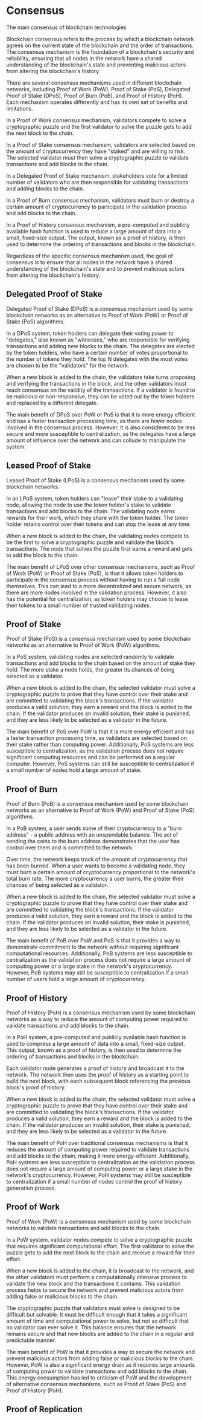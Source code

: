 # Consensus

The main consensus of blockchain technologies

Blockchain consensus refers to the process by which a blockchain network agrees on the current state of the blockchain and the order of transactions. The consensus mechanism is the foundation of a blockchain's security and reliability, ensuring that all nodes in the network have a shared understanding of the blockchain's state and preventing malicious actors from altering the blockchain's history.

There are several consensus mechanisms used in different blockchain networks, including Proof of Work (PoW), Proof of Stake (PoS), Delegated Proof of Stake (DPoS), Proof of Burn (PoB), and Proof of History (PoH). Each mechanism operates differently and has its own set of benefits and limitations.

In a Proof of Work consensus mechanism, validators compete to solve a cryptographic puzzle and the first validator to solve the puzzle gets to add the next block to the chain.

In a Proof of Stake consensus mechanism, validators are selected based on the amount of cryptocurrency they have "staked" and are willing to risk. The selected validator must then solve a cryptographic puzzle to validate transactions and add blocks to the chain.

In a Delegated Proof of Stake mechanism, stakeholders vote for a limited number of validators who are then responsible for validating transactions and adding blocks to the chain.

In a Proof of Burn consensus mechanism, validators must burn or destroy a certain amount of cryptocurrency to participate in the validation process and add blocks to the chain.

In a Proof of History consensus mechanism, a pre-computed and publicly available hash function is used to reduce a large amount of data into a small, fixed-size output. The output, known as a proof of history, is then used to determine the ordering of transactions and blocks in the blockchain.

Regardless of the specific consensus mechanism used, the goal of consensus is to ensure that all nodes in the network have a shared understanding of the blockchain's state and to prevent malicious actors from altering the blockchain's history.

## Delegated Proof of Stake

Delegated Proof of Stake (DPoS) is a consensus mechanism used by some blockchain networks as an alternative to Proof of Work (PoW) or Proof of Stake (PoS) algorithms.

In a DPoS system, token holders can delegate their voting power to "delegates," also known as "witnesses," who are responsible for verifying transactions and adding new blocks to the chain. The delegates are elected by the token holders, who have a certain number of votes proportional to the number of tokens they hold. The top N delegates with the most votes are chosen to be the "validators" for the network.

When a new block is added to the chain, the validators take turns proposing and verifying the transactions in the block, and the other validators must reach consensus on the validity of the transactions. If a validator is found to be malicious or non-responsive, they can be voted out by the token holders and replaced by a different delegate.

The main benefit of DPoS over PoW or PoS is that it is more energy efficient and has a faster transaction processing time, as there are fewer nodes involved in the consensus process. However, it is also considered to be less secure and more susceptible to centralization, as the delegates have a large amount of influence over the network and can collude to manipulate the system.

## Leased Proof of Stake

Leased Proof of Stake (LPoS) is a consensus mechanism used by some blockchain networks.

In an LPoS system, token holders can "lease" their stake to a validating node, allowing the node to use the token holder's stake to validate transactions and add blocks to the chain. The validating node earns rewards for their work, which they share with the token holder. The token holder retains control over their tokens and can stop the lease at any time.

When a new block is added to the chain, the validating nodes compete to be the first to solve a cryptographic puzzle and validate the block's transactions. The node that solves the puzzle first earns a reward and gets to add the block to the chain.

The main benefit of LPoS over other consensus mechanisms, such as Proof of Work (PoW) or Proof of Stake (PoS), is that it allows token holders to participate in the consensus process without having to run a full node themselves. This can lead to a more decentralized and secure network, as there are more nodes involved in the validation process. However, it also has the potential for centralization, as token holders may choose to lease their tokens to a small number of trusted validating nodes.

## Proof of Stake

Proof of Stake (PoS) is a consensus mechanism used by some blockchain networks as an alternative to Proof of Work (PoW) algorithms.

In a PoS system, validating nodes are selected randomly to validate transactions and add blocks to the chain based on the amount of stake they hold. The more stake a node holds, the greater its chances of being selected as a validator.

When a new block is added to the chain, the selected validator must solve a cryptographic puzzle to prove that they have control over their stake and are committed to validating the block's transactions. If the validator produces a valid solution, they earn a reward and the block is added to the chain. If the validator produces an invalid solution, their stake is punished, and they are less likely to be selected as a validator in the future.

The main benefit of PoS over PoW is that it is more energy efficient and has a faster transaction processing time, as validators are selected based on their stake rather than computing power. Additionally, PoS systems are less susceptible to centralization, as the validation process does not require significant computing resources and can be performed on a regular computer. However, PoS systems can still be susceptible to centralization if a small number of nodes hold a large amount of stake.

## Proof of Burn

Proof of Burn (PoB) is a consensus mechanism used by some blockchain networks as an alternative to Proof of Work (PoW) and Proof of Stake (PoS) algorithms.

In a PoB system, a user sends some of their cryptocurrency to a "burn address" - a public address with an unspendable balance. The act of sending the coins to the burn address demonstrates that the user has control over them and is committed to the network.

Over time, the network keeps track of the amount of cryptocurrency that has been burned. When a user wants to become a validating node, they must burn a certain amount of cryptocurrency proportional to the network's total burn rate. The more cryptocurrency a user burns, the greater their chances of being selected as a validator.

When a new block is added to the chain, the selected validator must solve a cryptographic puzzle to prove that they have control over their stake and are committed to validating the block's transactions. If the validator produces a valid solution, they earn a reward and the block is added to the chain. If the validator produces an invalid solution, their stake is punished, and they are less likely to be selected as a validator in the future.

The main benefit of PoB over PoW and PoS is that it provides a way to demonstrate commitment to the network without requiring significant computational resources. Additionally, PoB systems are less susceptible to centralization as the validation process does not require a large amount of computing power or a large stake in the network's cryptocurrency. However, PoB systems may still be susceptible to centralization if a small number of users hold a large amount of cryptocurrency.

## Proof of History

Proof of History (PoH) is a consensus mechanism used by some blockchain networks as a way to reduce the amount of computing power required to validate transactions and add blocks to the chain.

In a PoH system, a pre-computed and publicly available hash function is used to compress a large amount of data into a small, fixed-size output. This output, known as a proof of history, is then used to determine the ordering of transactions and blocks in the blockchain.

Each validator node generates a proof of history and broadcast it to the network. The network then uses the proof of history as a starting point to build the next block, with each subsequent block referencing the previous block's proof of history.

When a new block is added to the chain, the selected validator must solve a cryptographic puzzle to prove that they have control over their stake and are committed to validating the block's transactions. If the validator produces a valid solution, they earn a reward and the block is added to the chain. If the validator produces an invalid solution, their stake is punished, and they are less likely to be selected as a validator in the future.

The main benefit of PoH over traditional consensus mechanisms is that it reduces the amount of computing power required to validate transactions and add blocks to the chain, making it more energy-efficient. Additionally, PoH systems are less susceptible to centralization as the validation process does not require a large amount of computing power or a large stake in the network's cryptocurrency. However, PoH systems may still be susceptible to centralization if a small number of nodes control the proof of history generation process.

## Proof of Work

Proof of Work (PoW) is a consensus mechanism used by some blockchain networks to validate transactions and add blocks to the chain.

In a PoW system, validator nodes compete to solve a cryptographic puzzle that requires significant computational effort. The first validator to solve the puzzle gets to add the next block to the chain and receive a reward for their effort.

When a new block is added to the chain, it is broadcast to the network, and the other validators must perform a computationally intensive process to validate the new block and the transactions it contains. This validation process helps to secure the network and prevent malicious actors from adding false or malicious blocks to the chain.

The cryptographic puzzle that validators must solve is designed to be difficult but solvable. It must be difficult enough that it takes a significant amount of time and computational power to solve, but not so difficult that no validator can ever solve it. This balance ensures that the network remains secure and that new blocks are added to the chain in a regular and predictable manner.

The main benefit of PoW is that it provides a way to secure the network and prevent malicious actors from adding false or malicious blocks to the chain. However, PoW is also a significant energy drain as it requires large amounts of computing power to validate transactions and add blocks to the chain. This energy consumption has led to criticism of PoW and the development of alternative consensus mechanisms, such as Proof of Stake (PoS) and Proof of History (PoH).

## Proof of Replication

